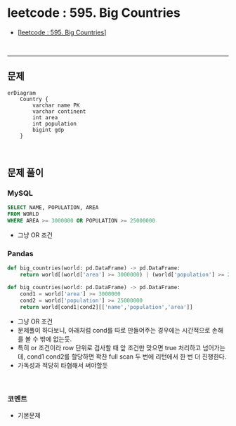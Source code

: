 # leetcode : 595. Big Countries
* [[leetcode : 595. Big Countries]](https://leetcode.com/problems/big-countries/description/)
<br>

---

## 문제
```mermaid
erDiagram
    Country {
        varchar name PK
        varchar continent
        int area
        int population
        bigint gdp
    }
```

<br>

## 문제 풀이

### **MySQL**
```SQL
SELECT NAME, POPULATION, AREA
FROM WORLD
WHERE AREA >= 3000000 OR POPULATION >= 25000000
```

* 그냥 OR 조건
  
### **Pandas**
```python
def big_countries(world: pd.DataFrame) -> pd.DataFrame:
    return world[(world['area'] >= 3000000) | (world['population'] >= 25000000)][['name','population','area']]

def big_countries(world: pd.DataFrame) -> pd.DataFrame:
    cond1 = world['area'] >= 3000000
    cond2 = world['population'] >= 25000000
    return world[cond1|cond2][['name','population','area']]
```

* 그냥 OR 조건
* 문제풀이 하다보니, 아래처럼 cond를 따로 만들어주는 경우에는 시간적으로 손해를 볼 수 밖에 없는듯.
* 특히 or 조건이라 row 단위로 검사할 때 앞 조건만 맞으면 true 처리하고 넘어가는데, cond1 cond2를 할당하면 꽉찬 full scan 두 번에 리턴에서 한 번 더 진행한다.
* 가독성과 적당히 타협해서 써야할듯

<br>

### **코멘트**
* 기본문제
